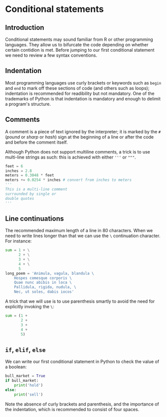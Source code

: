 # Conditional statements

## Introduction

Conditional statements may sound familiar from R or other programming languages. They allow us to bifurcate the code depending on whether certain contidion is met. Before jumping to our first conditional statement we need to review a few syntax conventions.

## Indentation

Most programming languages use curly brackets or keywords such as `begin` and `end` to mark off these sections of code (and others such as loops); indentation is recommended for readibility but not mandatory. One of the trademarks of Python is that indentation is mandatory and enough to delimit a program's structure.

## Comments

A comment is a piece of text ignored by the interpreter; it is marked by the `#` (_pound_ or _sharp_ or _hash_) sign at the beginning of a line or after the code and before the comment itself.

Although Python does not support multiline comments, a trick is to use multi-line strings as such: this is achieved with either `'''` or `"""`.

```Python
feet = 6
inches = 2.8 
meters = 0.3048 * feet
meters += 0.0254 * inches # convert from inches to meters
'''
This is a multi-line comment
surrounded by single or
double quotes 
'''
```

## Line continuations

The recommended maximum length of a line in 80 characters. When we need to write lines longer than that we can use the `\` continuation character. For instance:

```python
sum = 1 + \
      2 + \
      3 + \
      4 + \
      5
long_poem = 'Animula, vagula, blandula \
    Hospes comesque corporis \
    Quae nunc abibis in loca \
    Pallidula, rigida, nudula, \
    Nec, ut soles, dabis iocos'
```

A trick that we will use is to use parenthesis smartly to avoid the need for explicitly invoking the `\`:

```python
sum = (1 +
       2 +
       3 +
       4 +
       5)
```

## `if`, `elif`, `else`

We can write our first conditional statement in Python to check the value of a boolean:

```python
bull_market = True
if bull_market:
    print('hold')
else:
    print('sell')
```

Note the absence of curly brackets and parenthesis, and the importance of the indentation, which is recommended to consist of four spaces.

